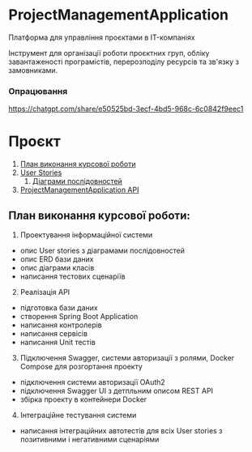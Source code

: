 # ProjectManagementApplication
Платформа для управління проєктами в IT-компаніях


Інструмент для організації роботи проєктних груп, обліку завантаженості програмістів, перерозподілу ресурсів та зв'язку з замовниками.

### Опрацювання

https://chatgpt.com/share/e50525bd-3ecf-4bd5-968c-6c0842f9eec1

# Проєкт
1. [План виконання курсової роботи](#plan)
2. [User Stories](UserStories.md)
    1. [Діаграми послідовностей](docs/SequenceDiagrams.md)
3. [ProjectManagementApplication API](#paragraph2)

## План виконання курсової роботи: <a name="plan"></a>

1. Проектування інформаційної системи
- опис User stories з діаграмами послідовностей
- опис ERD бази даних
- опис діаграми класів
- написання тестових сценаріїв

2. Реалізація API
- підготовка бази даних
- створення Spring Boot Application 
- написання контролерів
- написання сервісів
- написання Unit тестів

3. Підключення Swagger, системи авторизації з ролями, Docker Compose для розгортання проекту
- підключення системи авторизації OAuth2
- підключення Swagger UI з детпльним описом REST API
- збірка проекту в контейнери Docker 

4. Інтеграційне тестування системи
- написання інтеграційних автотестів для всіх User stories з позитивними і негативними сценаріями

##
